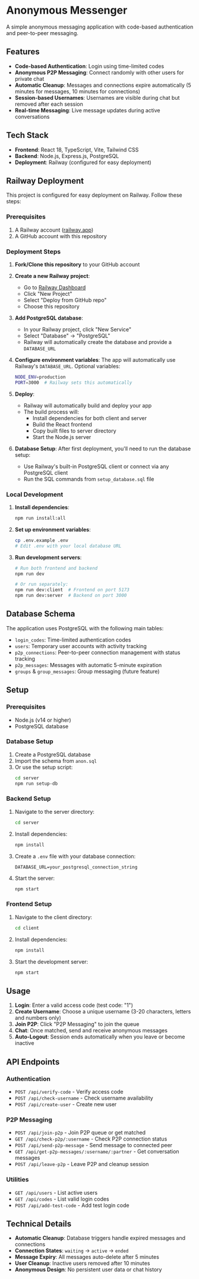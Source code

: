 # Anonymous Messenger

A simple anonymous messaging application with code-based authentication and peer-to-peer messaging.

## Features

- **Code-based Authentication**: Login using time-limited codes
- **Anonymous P2P Messaging**: Connect randomly with other users for private chat
- **Automatic Cleanup**: Messages and connections expire automatically (5 minutes for messages, 10 minutes for connections)
- **Session-based Usernames**: Usernames are visible during chat but removed after each session
- **Real-time Messaging**: Live message updates during active conversations

## Tech Stack

- **Frontend**: React 18, TypeScript, Vite, Tailwind CSS
- **Backend**: Node.js, Express.js, PostgreSQL
- **Deployment**: Railway (configured for easy deployment)

## Railway Deployment

This project is configured for easy deployment on Railway. Follow these steps:

### Prerequisites
1. A Railway account ([railway.app](https://railway.app))
2. A GitHub account with this repository

### Deployment Steps

1. **Fork/Clone this repository** to your GitHub account

2. **Create a new Railway project**:
   - Go to [Railway Dashboard](https://railway.app/dashboard)
   - Click "New Project"
   - Select "Deploy from GitHub repo"
   - Choose this repository

3. **Add PostgreSQL database**:
   - In your Railway project, click "New Service"
   - Select "Database" → "PostgreSQL"
   - Railway will automatically create the database and provide a `DATABASE_URL`

4. **Configure environment variables**:
   The app will automatically use Railway's `DATABASE_URL`. Optional variables:
   ```bash
   NODE_ENV=production
   PORT=3000  # Railway sets this automatically
   ```

5. **Deploy**:
   - Railway will automatically build and deploy your app
   - The build process will:
     - Install dependencies for both client and server
     - Build the React frontend
     - Copy built files to server directory
     - Start the Node.js server

6. **Database Setup**:
   After first deployment, you'll need to run the database setup:
   - Use Railway's built-in PostgreSQL client or connect via any PostgreSQL client
   - Run the SQL commands from `setup_database.sql` file

### Local Development

1. **Install dependencies**:
   ```bash
   npm run install:all
   ```

2. **Set up environment variables**:
   ```bash
   cp .env.example .env
   # Edit .env with your local database URL
   ```

3. **Run development servers**:
   ```bash
   # Run both frontend and backend
   npm run dev
   
   # Or run separately:
   npm run dev:client  # Frontend on port 5173
   npm run dev:server  # Backend on port 3000
   ```

## Database Schema

The application uses PostgreSQL with the following main tables:
- `login_codes`: Time-limited authentication codes
- `users`: Temporary user accounts with activity tracking
- `p2p_connections`: Peer-to-peer connection management with status tracking
- `p2p_messages`: Messages with automatic 5-minute expiration
- `groups` & `group_messages`: Group messaging (future feature)

## Setup

### Prerequisites
- Node.js (v14 or higher)
- PostgreSQL database

### Database Setup
1. Create a PostgreSQL database
2. Import the schema from `anon.sql`
3. Or use the setup script:
   ```bash
   cd server
   npm run setup-db
   ```

### Backend Setup
1. Navigate to the server directory:
   ```bash
   cd server
   ```
2. Install dependencies:
   ```bash
   npm install
   ```
3. Create a `.env` file with your database connection:
   ```
   DATABASE_URL=your_postgresql_connection_string
   ```
4. Start the server:
   ```bash
   npm start
   ```

### Frontend Setup
1. Navigate to the client directory:
   ```bash
   cd client
   ```
2. Install dependencies:
   ```bash
   npm install
   ```
3. Start the development server:
   ```bash
   npm start
   ```

## Usage

1. **Login**: Enter a valid access code (test code: "1")
2. **Create Username**: Choose a unique username (3-20 characters, letters and numbers only)
3. **Join P2P**: Click "P2P Messaging" to join the queue
4. **Chat**: Once matched, send and receive anonymous messages
5. **Auto-Logout**: Session ends automatically when you leave or become inactive

## API Endpoints

### Authentication
- `POST /api/verify-code` - Verify access code
- `POST /api/check-username` - Check username availability
- `POST /api/create-user` - Create new user

### P2P Messaging
- `POST /api/join-p2p` - Join P2P queue or get matched
- `GET /api/check-p2p/:username` - Check P2P connection status
- `POST /api/send-p2p-message` - Send message to connected peer
- `GET /api/get-p2p-messages/:username/:partner` - Get conversation messages
- `POST /api/leave-p2p` - Leave P2P and cleanup session

### Utilities
- `GET /api/users` - List active users
- `GET /api/codes` - List valid login codes
- `POST /api/add-test-code` - Add test login code

## Technical Details

- **Automatic Cleanup**: Database triggers handle expired messages and connections
- **Connection States**: `waiting` → `active` → `ended`
- **Message Expiry**: All messages auto-delete after 5 minutes
- **User Cleanup**: Inactive users removed after 10 minutes
- **Anonymous Design**: No persistent user data or chat history
